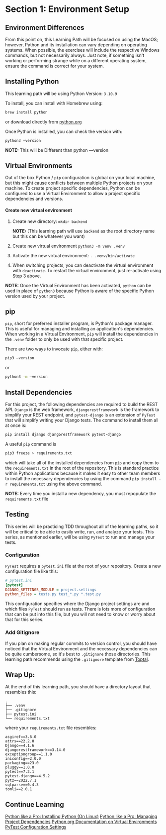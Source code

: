 # Section 1: Environment Setup


## Environment Differences
From this point on, this Learning Path will be focused on using the MacOS; however, Python and its installation can vary depending on operating systems.  When possible, the exercises will include the respective Windows commands, but not necessarily always.  Just note, if something isn't working or performing strange while on a different operating system, ensure the command is correct for your  system. 


## Installing Python
This learning path will be using Python Version: `3.10.9`

To install, you can install with Homebrew using:
```bash
brew install python
``` 


or download directly from [python.org](https://www.python.org/downloads/)


Once Python is installed, you can check the version with:
```bash
python3 —version
```

__NOTE:__ This will be Different than python —version

## Virtual Environments
Out of the box Python / `pip` configuration is global on your local machine, but this might cause conflicts between multiple Python projects on your machine.  To create project specific dependencies, Python can be configured to use a Virtual Environment to allow a project specific dependencies and versions. 

#### Create new virtual environment
1. Create new directory:  `mkdir backend` 

    __NOTE:__ (This learning path will use `backend` as the root directory name but this can be whatever you want)

2. Create new virtual environment `python3 -m venv .venv`

3. Activate the new virtual environment: `. .venv/bin/activate`

4. When switching projects, you can deactivate the virtual environment with  `deactivate`.  To restart the virtual environment, just re-activate using Step 3 above.


__NOTE:__ Once the Virtual Environment has been activated, `python` can be used in place of `python3` because Python is aware of the specific Python version used by your project. 

## pip
`pip`, short for preferred installer program, is Python's package manager.  This is useful for managing and installing an application's dependencies.  When working in a Virtual Environment, `pip` will install the dependencies in the `.venv` folder to only be used with that specific project.  

There are two ways to invocate `pip`, either with:

```bash
pip3 —version
```

or 

```bash
python3 -m —version
```

## Install Dependencies
For this project, the following dependencies are required to build the REST API.  `Django` is the web framework, `djangorestframework` is the framework to simplify your REST endpoint, and `pytest-django` is an extension of `PyTest` that will simplify writing your Django tests.  The command to install them all at once is:   

```bash
pip install django djangorestframework pytest-django
```


A useful `pip` command is

```bash
pip3 freeze > requirements.txt
```
which will take all of the installed dependencies from `pip` and copy them to the `requirements.txt` in the root of the repository.  This is standard practice within Python applications because it makes it easy to other team members to install the necessary dependencies by using the command `pip install -r requirements.txt` using the above command.


__NOTE:__ Every time you install a new dependency, you must repopulate the `requirements.txt` file


## Testing
This series will be practicing TDD throughout all of the learning paths, so it will be critical to be able to easily write, run, and analyze your tests.  This series, as mentioned earlier, will be using `PyTest` to run and manage your tests.  

### Configuration
`PyTest` requires a `pytest.ini` file at the root of your repository.  Create a new configuration file like this:

```ini
# pytest.ini
[pytest]
DJANGO_SETTINGS_MODULE = project.settings
python_files = tests.py test_*.py *.test.py
```

This configuration specifies where the Django project settings are and which files `PyTest` should run as tests.  There is lots more of configuration that can be put into this file, but you will not need to know or worry about that for this series.

### Add Gitignore
If you plan on making regular commits to version control, you should have noticed that the Virtual Environment and the necessary dependencies can be quite cumbersome, so it's best to `.gitignore` those directories.  This learning path recommends using the `.gitignore` template from [Toptal](https://www.toptal.com/developers/gitignore/api/django).  

## Wrap Up: 
At the end of this learning path, you should have a directory layout that resembles this:
```text
.
├── .venv
├── .gitignore
├── pytest.ini
└── requirements.txt
```

where your `requirements.txt` file resembles:
```text
asgiref==3.6.0
attrs==22.2.0
Django==4.1.6
djangorestframework==3.14.0
exceptiongroup==1.1.0
iniconfig==2.0.0
packaging==23.0
pluggy==1.0.0
pytest==7.2.1
pytest-django==4.5.2
pytz==2022.7.1
sqlparse==0.4.3
tomli==2.0.1
```

## Continue Learning
[Python like a Pro: Installing Python (On Linux)](https://tanzu.vmware.com/developer/guides/gs-python-like-a-pro/)
[Python like a Pro: Managing Project Dependencies](https://tanzu.vmware.com/developer/guides/gs-managing-python-packages/)
[Python.org Documentation on Virtual Environments](https://packaging.python.org/en/latest/guides/installing-using-pip-and-virtual-environments/)
[PyTest Configuration Settings](https://docs.pytest.org/en/7.1.x/reference/customize.html)